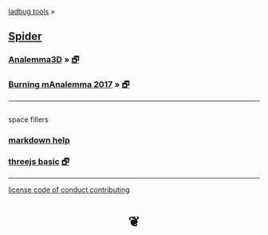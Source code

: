 <style>

#menu p { margin: 0 }

</style>

[ladbug tools]( https://ladybug-tools.github.io/ ) &raquo;

## [Spider]( index.html )

<!-- ### [README / home page]( #README.md ) -->

### [Analemma3D]( #analemma3d/README.md ) &raquo; [&#x1F5D7;]( analemma3d/index.html )

### [Burning mAnalemma 2017]( #burning-manalemma-2017/README.md ) &raquo; [&#x1F5D7;]( burning-manalemma-2017/index.html )

***


<div id=divSubMenu ></div>

<iframe id=ifrMenu class=xxxiframeMenu width=100% height=0 frameBorder=0 ></iframe>


space fillers

### [markdown help]( #./pages/markdown-help.md )


### [threejs basic]( #./plugins/threejs-basic.html ) [&#x1F5D7;]( ./plugins/threejs-basic.html )


***

[license         ]( #./pages/license.md )
[code of conduct ]( #./pages/code-of-conduct.md )
[contributing    ]( #./pages/contributing.md )

<h1 style=text-align:center; > &#x2766; </h1>